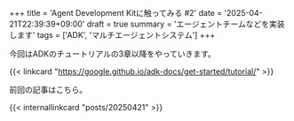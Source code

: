 +++
title = 'Agent Development Kitに触ってみる #2'
date = '2025-04-21T22:39:39+09:00'
draft = true
summary = 'エージェントチームなどを実装します'
tags = ['ADK', 'マルチエージェントシステム']
+++

今回はADKのチュートリアルの3章以降をやっていきます。

{{< linkcard "https://google.github.io/adk-docs/get-started/tutorial/" >}}

前回の記事はこちら。

{{< internallinkcard "posts/20250421" >}}


